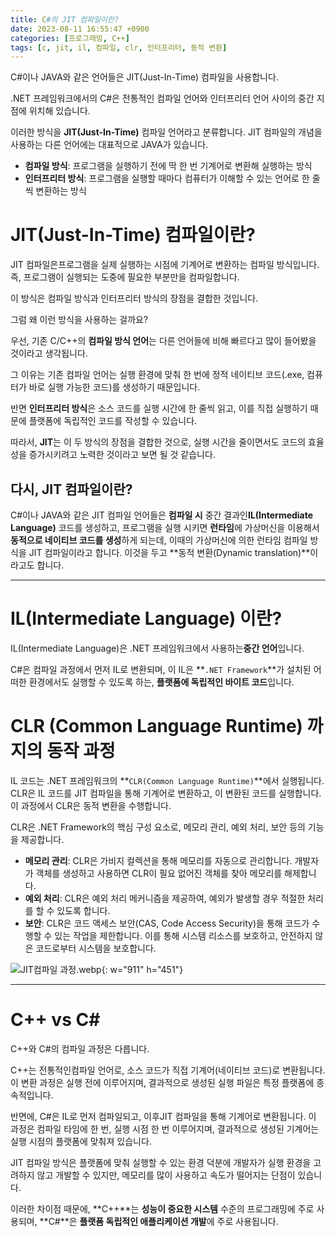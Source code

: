 ```yaml
---
title: C#의 JIT 컴파일이란?
date: 2023-08-11 16:55:47 +0900
categories: [프로그래밍, C++]
tags: [c, jit, il, 컴파일, clr, 인터프리터, 동적 변환]
---
```


C#이나 JAVA와 같은 언어들은 JIT(Just-In-Time) 컴파일을 사용합니다.

.NET 프레임워크에서의 C#은 전통적인 컴파일 언어와 인터프리터 언어 사이의 중간 지점에 위치해 있습니다.

이러한 방식을 <span class="keyword">**JIT(Just-In-Time)**</span> 컴파일 언어라고 분류합니다. JIT 컴파일의 개념을 사용하는 다른 언어에는 대표적으로 JAVA가 있습니다.

- **컴파일 방식**: 프로그램을 실행하기 전에 딱 한 번 기계어로 변환해 실행하는 방식
- **인터프리터 방식**: 프로그램을 실행할 때마다 컴퓨터가 이해할 수 있는 언어로 한 줄씩 변환하는 방식

<!-- TODO: 컴파일러와 인터프리터의 차이 링크 -->

# JIT(Just-In-Time) 컴파일이란?

JIT 컴파일은<span class="font_highlight">프로그램을 실제 실행하는 시점에 기계어로 변환하는 컴파일 방식</span>입니다. 즉, 프로그램이 실행되는 도중에 필요한 부분만을 컴파일합니다.

이 방식은 컴파일 방식과 인터프리터 방식의 장점을 결합한 것입니다.

그럼 왜 이런 방식을 사용하는 걸까요?

우선, 기존 C/C++의 **컴파일 방식 언어**는 다른 언어들에 비해 빠르다고 많이 들어봤을 것이라고 생각됩니다.

그 이유는 기존 컴파일 언어는 실행 환경에 맞춰 한 번에 정적 네이티브 코드(.exe, 컴퓨터가 바로 실행 가능한 코드)를 생성하기 때문입니다.

반면 **인터프리터 방식**은 소스 코드를 실행 시간에 한 줄씩 읽고, 이를 직접 실행하기 때문에 플랫폼에 독립적인 코드를 작성할 수 있습니다.

따라서, <span class="keyword">**JIT**</span>는 이 두 방식의 장점을 결합한 것으로, 실행 시간을 줄이면서도 코드의 효율성을 증가시키려고 노력한 것이라고 보면 될 것 같습니다.

## 다시, JIT 컴파일이란?

C#이나 JAVA와 같은 JIT 컴파일 언어들은 <span class="important">**컴파일 시**</span> 중간 결과인<span class="keyword">**IL(Intermediate Language)**</span> 코드를 생성하고, 프로그램을 실행 시키면 <span class="important">**런타임**</span>에 가상머신을 이용해서 **동적으로 네이티브 코드를 생성**하게 되는데, 이때의 가상머신에 의한 런타임 컴파일 방식을 JIT 컴파일이라고 합니다. 이것을 두고 **동적 변환(Dynamic translation)**이라고도 합니다.

---

# IL(Intermediate Language) 이란?

IL(Intermediate Language)은 .NET 프레임워크에서 사용하는<span class="important">**중간 언어**</span>입니다.

C#은 컴파일 과정에서 먼저 IL로 변환되며, 이 IL은 **`.NET Framework`**가 설치된 어떠한 환경에서도 실행할 수 있도록 하는, **플랫폼에 독립적인 바이트 코드**입니다.

# CLR (Common Language Runtime) 까지의 동작 과정

IL 코드는 .NET 프레임워크의 **`CLR(Common Language Runtime)`**에서 실행됩니다. CLR은 IL 코드를 JIT 컴파일을 통해 기계어로 변환하고, 이 변환된 코드를 실행합니다. 이 과정에서 CLR은 동적 변환을 수행합니다.

CLR은 .NET Framework의 핵심 구성 요소로, 메모리 관리, 예외 처리, 보안 등의 기능을 제공합니다.

- **메모리 관리**: CLR은 가비지 컬렉션을 통해 메모리를 자동으로 관리합니다. 개발자가 객체를 생성하고 사용하면 CLR이 필요 없어진 객체를 찾아 메모리를 해제합니다.
- **예외 처리**: CLR은 예외 처리 메커니즘을 제공하여, 예외가 발생할 경우 적절한 처리를 할 수 있도록 합니다.
- **보안**: CLR은 코드 액세스 보안(CAS, Code Access Security)을 통해 코드가 수행할 수 있는 작업을 제한합니다. 이를 통해 시스템 리소스를 보호하고, 안전하지 않은 코드로부터 시스템을 보호합니다.

![JIT컴파일 과정.webp](https://drive.google.com/uc?export=view&id=16kspQ0YMDv81DL14V1zoPTJwEgcwaY4N&usp=drive_fs){: w="911" h="451"}

---

# C++ vs C#

C++와 C#의 컴파일 과정은 다릅니다.

<span class="keyword">C++</span>는 전통적인<span class="font_highlight">컴파일 언어</span>로, 소스 코드가 직접 기계어(네이티브 코드)로 변환됩니다. 이 변환 과정은 실행 전에 이루어지며, 결과적으로 생성된 실행 파일은 특정 플랫폼에 종속적입니다.

반면에, <span class="keyword">C#</span>은 IL로 먼저 컴파일되고, 이후<span class="font_highlight">JIT 컴파일</span>을 통해 기계어로 변환됩니다. 이 과정은 컴파일 타임에 한 번, 실행 시점 한 번 이루어지며, 결과적으로 생성된 기계어는 실행 시점의 플랫폼에 맞춰져 있습니다.

JIT 컴파일 방식은 플랫폼에 맞춰 실행할 수 있는 환경 덕분에 개발자가 실행 환경을 고려하지 않고 개발할 수 있지만, 메모리를 많이 사용하고 속도가 떨어지는 단점이 있습니다.

이러한 차이점 때문에, **C++**는 **성능이 중요한 시스템** 수준의 프로그래밍에 주로 사용되며, **C#**은 **플랫폼 독립적인 애플리케이션 개발**에 주로 사용됩니다.